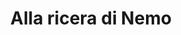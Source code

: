 ---
layout: post
title: Alla ricera di Nemo
director: Andrew Stanton
year: 2003
cover: https://images.mubicdn.net/images/film/3382/cache-10102-1655975204/image-w1280.jpg
imdb250: true
---